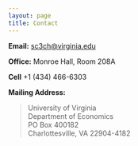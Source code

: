 ```yaml
---
layout: page
title: Contact
---
```



**Email:**   sc3ch@virginia.edu 

**Office:**   Monroe Hall, Room 208A

**Cell** +1 (434) 466-6303

**Mailing Address:** 

> University of Virginia <br>Department of Economics <br>PO Box 400182 <br>Charlottesville, VA 22904-4182
